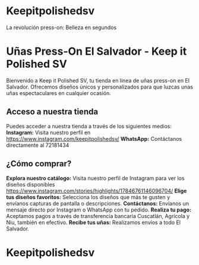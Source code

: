 # Keepitpolishedsv
La revolución press-on: Belleza en segundos
# Uñas Press-On El Salvador - Keep it Polished SV
Bienvenido a Keep it Polished SV, tu tienda en línea de uñas press-on en El Salvador. Ofrecemos diseños únicos y personalizados para que luzcas unas uñas espectaculares en cualquier ocasión.

## Acceso a nuestra tienda
Puedes acceder a nuestra tienda a través de los siguientes medios:
**Instagram:** Visita nuestro perfil en https://www.instagram.com/keepitpolishedsv/ 
**WhatsApp:** Contáctanos directamente al 72181434
## ¿Cómo comprar?
**Explora nuestro catálogo:** Visita nuestro perfil de Instagram para ver los diseños disponibles https://www.instagram.com/stories/highlights/17846761146096704/ 
**Elige tus diseños favoritos:** Selecciona los diseños que más te gusten y envíanos capturas de pantalla o descripciones. 
**Contáctanos:** Envíanos un mensaje directo por Instagram o WhatsApp con tu pedido. **Realiza tu pago:** Aceptamos pagos a través de transferencia bancaria Cuscatlán, Agrícola y Niu, también en efectivo.
**Recibe tus uñas:** Realizamos envíos a todo El Salvador. 
# Keepitpolishedsv
